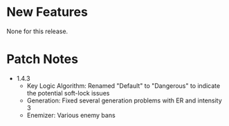 # New Features

None for this release.

# Patch Notes

* 1.4.3
  * Key Logic Algorithm: Renamed "Default" to "Dangerous" to indicate the potential soft-lock issues 
  * Generation: Fixed several generation problems with ER and intensity 3
  * Enemizer: Various enemy bans